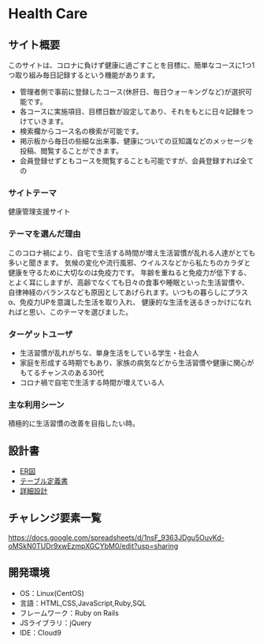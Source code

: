 # Health Care

## サイト概要
このサイトは、コロナに負けず健康に過ごすことを目標に、簡単なコースに1つ1つ取り組み毎日記録するという機能があります。
- 管理者側で事前に登録したコース(休肝日、毎日ウォーキングなど)が選択可能です。
- 各コースに実施項目、目標日数が設定してあり、それをもとに日々記録をつけていきます。
- 検索欄からコース名の検索が可能です。
- 掲示板から毎日の些細な出来事、健康についての豆知識などのメッセージを投稿、閲覧することができます。
- 会員登録せずともコースを閲覧することも可能ですが、会員登録すれば全ての

### サイトテーマ
健康管理支援サイト

### テーマを選んだ理由
このコロナ禍により、自宅で生活する時間が増え生活習慣が乱れる人達がとても多いと聞きます。
気候の変化や流行風邪、ウイルスなどから私たちのカラダと健康を守るために大切なのは免疫力です。
年齢を重ねると免疫力が低下する、とよく耳にしますが、高齢でなくても日々の食事や睡眠といった生活習慣や、
自律神経のバランスなども原因としてあげられます。いつもの暮らしにプラスα、免疫力UPを意識した生活を取り入れ、
健康的な生活を送るきっかけになれればと思い、このテーマを選びました。

### ターゲットユーザ
- 生活習慣が乱れがちな、単身生活をしている学生・社会人
- 家庭を形成する時期でもあり、家族の病気などから生活習慣や健康に関心がもてるチャンスのある30代
- コロナ禍で自宅で生活する時間が増えている人

### 主な利用シーン
積極的に生活習慣の改善を目指したい時。

## 設計書
- [ER図](https://drive.google.com/file/d/1PCIYB6NpYjyqNfEGEdgHdSoFVCdchUH7/view?usp=sharing)
- [テーブル定義書](https://docs.google.com/spreadsheets/d/15H_XkBTF-vyjiU3UI-M9G1MYdNzfo3DB/edit?usp=sharing&ouid=107445791759866897904&rtpof=true&sd=true)
- [詳細設計](https://docs.google.com/spreadsheets/d/1BwnBSym2892xmp8qFrdr5-a40sJLn4XQ/edit?usp=sharing&ouid=107445791759866897904&rtpof=true&sd=true)


## チャレンジ要素一覧
https://docs.google.com/spreadsheets/d/1nsF_9363JDgu5OuvKd-oMSkN0TUDr9xwEzmpXGCYbM0/edit?usp=sharing

## 開発環境
- OS：Linux(CentOS)
- 言語：HTML,CSS,JavaScript,Ruby,SQL
- フレームワーク：Ruby on Rails
- JSライブラリ：jQuery
- IDE：Cloud9
